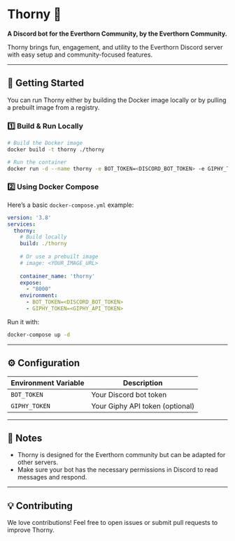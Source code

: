 # Thorny 🤖

**A Discord bot for the Everthorn Community, by the Everthorn Community.**

Thorny brings fun, engagement, and utility to the Everthorn Discord server with easy setup and community-focused features.

---

## 🚀 Getting Started

You can run Thorny either by building the Docker image locally or by pulling a prebuilt image from a registry.

### 1️⃣ Build & Run Locally

```bash
# Build the Docker image
docker build -t thorny ./thorny

# Run the container
docker run -d --name thorny -e BOT_TOKEN=<DISCORD_BOT_TOKEN> -e GIPHY_TOKEN=<GIPHY_API_TOKEN> -p 8000:8000 thorny
```

### 2️⃣ Using Docker Compose

Here’s a basic `docker-compose.yml` example:

```yaml
version: '3.8'
services:
  thorny:
    # Build locally
    build: ./thorny
    
    # Or use a prebuilt image
    # image: <YOUR_IMAGE_URL>
    
    container_name: 'thorny'
    expose:
      - "8000"
    environment:
      - BOT_TOKEN=<DISCORD_BOT_TOKEN>
      - GIPHY_TOKEN=<GIPHY_API_TOKEN>
```

Run it with:

```bash
docker-compose up -d
```

---

## ⚙️ Configuration

| Environment Variable | Description                     |
| -------------------- | ------------------------------- |
| `BOT_TOKEN`          | Your Discord bot token          |
| `GIPHY_TOKEN`        | Your Giphy API token (optional) |

---

## 📝 Notes

* Thorny is designed for the Everthorn community but can be adapted for other servers.
* Make sure your bot has the necessary permissions in Discord to read messages and respond.

---

## 💡 Contributing

We love contributions! Feel free to open issues or submit pull requests to improve Thorny.

